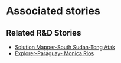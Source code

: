 # Associated stories

<!-- !!DO NOT REMOVE!! start autogenerated hyperlinks -->
## Related R&D Stories
- [Solution Mapper\-South Sudan\-Tong Atak](/stories/?doc=SolutionMappers_SSD)
- [Explorer\-Paraguay\- Monica Rios](/stories/?doc=Explorers_PRY)
<!-- !!DO NOT REMOVE!! end autogenerated hyperlinks -->
